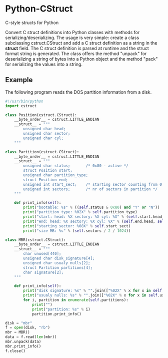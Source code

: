 Python-CStruct
==============

C-style structs for Python

Convert C struct definitions into Python classes with methods for
serializing/deserializing.
The usage is very simple: create a class subclassing cstruct.CStruct
and add a C struct definition as a string in the __struct__ field.
The C struct definition is parsed at runtime and the struct format string
is generated. The class offers the method "unpack" for deserializing
a string of bytes into a Python object and the method "pack" for
serializing the values into a string.

Example
-------

The following program reads the DOS partition information from a disk.

```python
#!/usr/bin/python
import cstruct

class Position(cstruct.CStruct):
    __byte_order__ = cstruct.LITTLE_ENDIAN
    __struct__ = """
        unsigned char head;
        unsigned char sector;
        unsigned char cyl;
    """

class Partition(cstruct.CStruct):
    __byte_order__ = cstruct.LITTLE_ENDIAN
    __struct__ = """
        unsigned char status;       /* 0x80 - active */
        struct Position start;
        unsigned char partition_type;
        struct Position end;
        unsigned int start_sect;    /* starting sector counting from 0 */
        unsigned int sectors;       /* nr of sectors in partition */
    """

    def print_info(self):
        print("bootable: %s" % ((self.status & 0x80) and "Y" or "N"))
        print("partition_type: %02X" % self.partition_type)
        print("start: head: %X sectory: %X cyl: %X" % (self.start.head, self.start.sector, self.start.cyl))
        print("end: head: %X sectory: %X cyl: %X" % (self.end.head, self.end.sector, self.end.cyl))
        print("starting sector: %08X" % self.start_sect)
        print("size MB: %s" % (self.sectors / 2 / 1024))

class MBR(cstruct.CStruct):
    __byte_order__ = cstruct.LITTLE_ENDIAN
    __struct__ = """
        char unused[440];
        unsigned char disk_signature[4];
        unsigned char usualy_nulls[2];
        struct Partition partitions[4];
        char signature[2];
    """

    def print_info(self):
        print("disk signature: %s" % "".join(["%02X" % x for x in self.disk_signature]))
        print("usualy nulls: %s" % "".join(["%02X" % x for x in self.usualy_nulls]))
        for i, partition in enumerate(self.partitions):
            print("")
            print("partition: %s" % i)
            partition.print_info()

disk = "mbr"
f = open(disk, "rb")
mbr = MBR()
data = f.read(len(mbr))
mbr.unpack(data)
mbr.print_info()
f.close()
```

